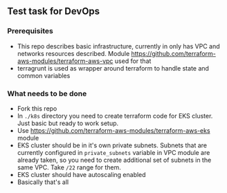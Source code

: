 ## Test task for DevOps 

### Prerequisites
- This repo describes basic infrastructure, currently in only has VPC and networks resources described. Module https://github.com/terraform-aws-modules/terraform-aws-vpc used for that
- terragrunt is used as wrapper around terraform to handle state and common variables

### What needs to be done
- Fork this repo
- In `./k8s` directory you need to create terraform code for EKS cluster. Just basic but ready to work setup.
- Use https://github.com/terraform-aws-modules/terraform-aws-eks module
- EKS cluster should be in it's own private subnets. Subnets that are currently configured in `private_subnets` variable in VPC module are already taken, so you need to create additional set of subnets in the same VPC. Take `/22` range for them.
- EKS cluster should have autoscaling enabled
- Basically that's all